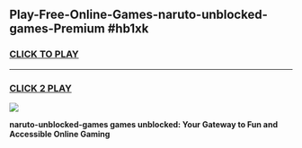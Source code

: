 
## Play-Free-Online-Games-naruto-unblocked-games-Premium #hb1xk
<h3>
<a href="https://premium.freeplayer.one?title=naruto-unblocked-games&ref=8M">CLICK TO PLAY</a></h3>
<hr>

<h3>
<a href="https://premium.freeplayer.one?title=naruto-unblocked-games&ref=8M">CLICK 2 PLAY</a>
  
</h3>

<a href="https://premium.freeplayer.one?title=naruto-unblocked-games&ref=8M"><img src="https://clearcache.store/games.png"></a>


**naruto-unblocked-games games unblocked: Your Gateway to Fun and Accessible Online Gaming**
